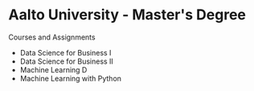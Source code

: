 # Aalto University - Master's Degree

Courses and Assignments
- Data Science for Business I
- Data Science for Business II
- Machine Learning D
- Machine Learning with Python 
